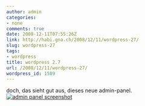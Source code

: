 ```yaml
---
author: admin
categories:
- none
comments: true
date: 2008-12-11T07:55:26Z
link: http://habi.gna.ch/2008/12/11/wordpress-27/
slug: wordpress-27
tags:
- wordpress
title: wordpress 2.7
url: /2008/12/11/wordpress-27/
wordpress_id: 1589
---
```


doch, das sieht gut aus, dieses neue admin-panel.[![admin panel screenshot](http://habi.gna.ch/wp-content/uploads/2008/12/picture-1-300x216.png)](http://habi.gna.ch/wp-content/uploads/2008/12/picture-1-1024x737.png)

